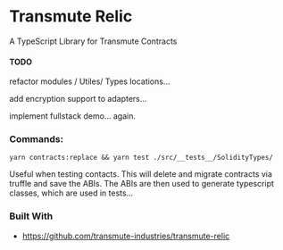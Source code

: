 # Transmute Relic

A TypeScript Library for Transmute Contracts

#### TODO

refactor modules / Utiles/ Types locations...

add encryption support to adapters...

implement fullstack demo... again.

### Commands:

`yarn contracts:replace && yarn test ./src/__tests__/SolidityTypes/`

Useful when testing contacts. This will delete and migrate contracts via truffle and save the ABIs. 
The ABIs are then used to generate typescript classes, which are used in tests...


### Built With 
- https://github.com/transmute-industries/transmute-relic
  